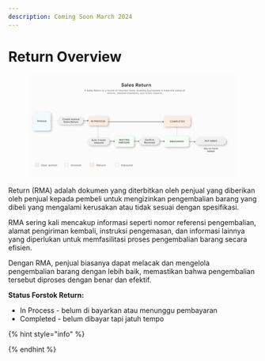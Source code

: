 ```yaml
---
description: Coming Soon March 2024
---
```


# Return Overview



<figure><img src="../../.gitbook/assets/Return Flow Chart.png" alt=""><figcaption></figcaption></figure>

Return (RMA) adalah dokumen yang diterbitkan oleh penjual yang diberikan oleh penjual kepada pembeli untuk mengizinkan pengembalian barang yang dibeli yang mengalami kerusakan atau tidak sesuai dengan spesifikasi.&#x20;

RMA sering kali mencakup informasi seperti nomor referensi pengembalian, alamat pengiriman kembali, instruksi pengemasan, dan informasi lainnya yang diperlukan untuk memfasilitasi proses pengembalian barang secara efisien.&#x20;

Dengan RMA, penjual biasanya dapat melacak dan mengelola pengembalian barang dengan lebih baik, memastikan bahwa pengembalian tersebut diproses dengan benar dan efektif.

**Status Forstok Return:**&#x20;

* In Process - belum di bayarkan atau menunggu pembayaran
* Completed - belum dibayar tapi jatuh tempo&#x20;

{% hint style="info" %}

{% endhint %}


